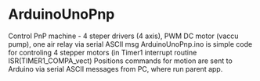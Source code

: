 # ArduinoUnoPnp
Control PnP machine - 4 steper drivers (4 axis), PWM DC motor (vaccu pump), one air relay via serial ASCII msg
ArduinoUnoPnp.ino is simple code for controling 4 stepper motors (in Timer1 interrupt routine ISR(TIMER1_COMPA_vect)
Positions commands for motion are sent to Arduino via serial ASCII messages from PC, where run parent app. 
